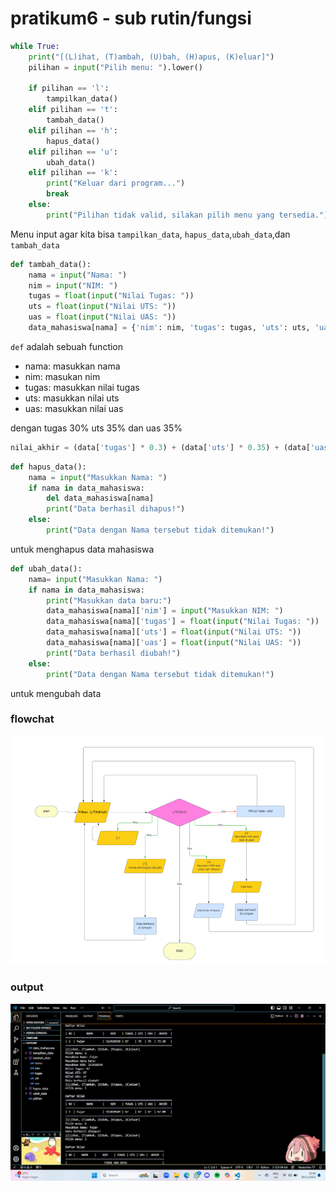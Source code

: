 # pratikum6 - sub rutin/fungsi

```python
while True:
    print("[(L)ihat, (T)ambah, (U)bah, (H)apus, (K)eluar]")
    pilihan = input("Pilih menu: ").lower()

    if pilihan == 'l':
        tampilkan_data()
    elif pilihan == 't':
        tambah_data()
    elif pilihan == 'h':
        hapus_data()    
    elif pilihan == 'u':
        ubah_data()
    elif pilihan == 'k':
        print("Keluar dari program...")
        break
    else:
        print("Pilihan tidak valid, silakan pilih menu yang tersedia.")
```
Menu input agar kita bisa `tampilkan_data`, `hapus_data`,`ubah_data`,dan `tambah_data`

```python
def tambah_data():
    nama = input("Nama: ")
    nim = input("NIM: ")
    tugas = float(input("Nilai Tugas: "))
    uts = float(input("Nilai UTS: "))
    uas = float(input("Nilai UAS: "))
    data_mahasiswa[nama] = {'nim': nim, 'tugas': tugas, 'uts': uts, 'uas': uas}
```
`def` adalah sebuah function
- nama: masukkan nama
- nim: masukan nim
- tugas: masukkan nilai tugas
- uts: masukkan nilai uts
- uas: masukkan nilai uas

dengan tugas 30% uts 35% dan uas 35%
```python
nilai_akhir = (data['tugas'] * 0.3) + (data['uts'] * 0.35) + (data['uas'] * 0.35)
```

```python
def hapus_data():
    nama = input("Masukkan Nama: ")
    if nama in data_mahasiswa:
        del data_mahasiswa[nama]
        print("Data berhasil dihapus!")
    else:
        print("Data dengan Nama tersebut tidak ditemukan!")
```
untuk menghapus data mahasiswa

```python
def ubah_data():
    nama= input("Masukkan Nama: ")
    if nama in data_mahasiswa:
        print("Masukkan data baru:")
        data_mahasiswa[nama]['nim'] = input("Masukkan NIM: ")
        data_mahasiswa[nama]['tugas'] = float(input("Nilai Tugas: "))
        data_mahasiswa[nama]['uts'] = float(input("Nilai UTS: "))
        data_mahasiswa[nama]['uas'] = float(input("Nilai UAS: "))
        print("Data berhasil diubah!")
    else:
        print("Data dengan Nama tersebut tidak ditemukan!")
```
untuk mengubah data 

### flowchat
![foto](https://github.com/FajarMhr24/flochart/blob/b427a7b3f1e98dc51c1ca3858c30489fa54f1d00/Screenshot%202024-12-01%20000125.png)

### output
![foto](https://github.com/FajarMhr24/foto/blob/e5a8ddb705b33ee790d58fdcfc0ba2dd90404584/Screenshot%202024-11-30%20233807.png)
